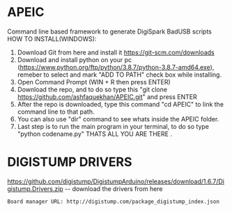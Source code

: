 # APEIC
   Command line based framework to generate DigiSpark BadUSB  scripts
   HOW TO INSTALL(WINDOWS):
   1. Download Git from here and install it https://git-scm.com/downloads
   2. Download and install python on your pc (https://www.python.org/ftp/python/3.8.7/python-3.8.7-amd64.exe), remeber to select and mark "ADD TO PATH" check box while installing.
   3. Open Command Prompt (WIN + R then press ENTER) 
   4. Download the repo, and to do so type this "git clone https://github.com/ashfaquekhan/APEIC.git" and press ENTER
   5. After the repo is downloaded, type this command "cd APEIC" to link the command line to that path.
   6. You can also use "dir" command to see whats inside the APEIC folder.
   7. Last step is to run the main program in your terminal, to do so type "python codename.py"
   THATS ALL YOU ARE THERE .
# DIGISTUMP DRIVERS 
   https://github.com/digistump/DigistumpArduino/releases/download/1.6.7/Digistump.Drivers.zip -- download the drivers from here
      
    Board manager URL: http://digistump.com/package_digistump_index.json
  
   
